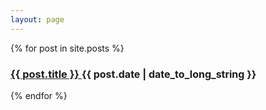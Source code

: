 ```yaml
---
layout: page
---
```


{% for post in site.posts %}
  <article>
    <h3><a href="{{ post.url }}">
    {{ post.title }}
    </a>
    <span style="font-size:16px;align:right;"><time datetime="{{ post.date | date: "%Y-%m-%d" }}">{{ post.date | date_to_long_string }}</time></span>
    </h3>
  </article>
{% endfor %}
